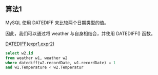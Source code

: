 ## 算法1

MySQL 使用 DATEDIFF 来比较两个日期类型的值。

因此，我们可以通过将 weather 与自身相结合，并使用 DATEDIFF() 函数。

[DATEDIFF(expr1,expr2)](https://dev.mysql.com/doc/refman/5.7/en/date-and-time-functions.html#function_datediff)

```SQL
select w2.id
from weather w1, weather w2
where datediff(w2.recordDate, w1.recordDate) = 1
and w1.Temperature < w2.Temperatur
```